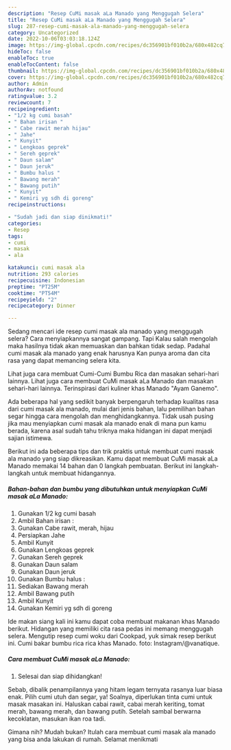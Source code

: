 ```yaml
---
description: "Resep CuMi masak aLa Manado yang Menggugah Selera"
title: "Resep CuMi masak aLa Manado yang Menggugah Selera"
slug: 287-resep-cumi-masak-ala-manado-yang-menggugah-selera
category: Uncategorized
date: 2022-10-06T03:03:18.124Z
image: https://img-global.cpcdn.com/recipes/dc356901bf010b2a/680x482cq70/cumi-masak-ala-manado-foto-resep-utama.jpg
hideToc: false
enableToc: true
enableTocContent: false
thumbnail: https://img-global.cpcdn.com/recipes/dc356901bf010b2a/680x482cq70/cumi-masak-ala-manado-foto-resep-utama.jpg
cover: https://img-global.cpcdn.com/recipes/dc356901bf010b2a/680x482cq70/cumi-masak-ala-manado-foto-resep-utama.jpg
author: Admin
authorAv: notfound
ratingvalue: 3.2
reviewcount: 7
recipeingredient:
- "1/2 kg cumi basah"
- " Bahan irisan "
- " Cabe rawit merah hijau"
- " Jahe"
- " Kunyit"
- " Lengkoas geprek"
- " Sereh geprek"
- " Daun salam"
- " Daun jeruk"
- " Bumbu halus "
- " Bawang merah"
- " Bawang putih"
- " Kunyit"
- " Kemiri yg sdh di goreng"
recipeinstructions:

- "Sudah jadi dan siap dinikmati!"
categories:
- Resep
tags:
- cumi
- masak
- ala

katakunci: cumi masak ala 
nutrition: 293 calories
recipecuisine: Indonesian
preptime: "PT25M"
cooktime: "PT54M"
recipeyield: "2"
recipecategory: Dinner

---
```



Sedang mencari ide resep cumi masak ala manado yang menggugah selera? Cara menyiapkannya sangat gampang. Tapi Kalau salah mengolah maka hasilnya tidak akan memuaskan dan bahkan tidak sedap. Padahal cumi masak ala manado yang enak harusnya Kan punya aroma dan cita rasa yang dapat memancing selera kita.


Lihat juga cara membuat Cumi-Cumi Bumbu Rica dan masakan sehari-hari lainnya. Lihat juga cara membuat CuMi masak aLa Manado dan masakan sehari-hari lainnya. Terinspirasi dari kuliner khas Manado &#34;Ayam Ganemo&#34;.

Ada beberapa hal yang sedikit banyak berpengaruh terhadap kualitas rasa dari cumi masak ala manado, mulai dari jenis bahan, lalu pemilihan bahan segar hingga cara mengolah dan menghidangkannya. Tidak usah pusing jika mau menyiapkan cumi masak ala manado enak di mana pun kamu berada, karena asal sudah tahu triknya maka hidangan ini dapat menjadi sajian istimewa.


Berikut ini ada beberapa tips dan trik praktis untuk membuat cumi masak ala manado yang siap dikreasikan. Kamu dapat membuat CuMi masak aLa Manado memakai 14 bahan dan 0 langkah pembuatan. Berikut ini langkah-langkah untuk membuat hidangannya.

<!--inarticleads1-->

##### Bahan-bahan dan bumbu yang dibutuhkan untuk menyiapkan CuMi masak aLa Manado:

1. Gunakan 1/2 kg cumi basah
1. Ambil  Bahan irisan :
1. Gunakan  Cabe rawit, merah, hijau
1. Persiapkan  Jahe
1. Ambil  Kunyit
1. Gunakan  Lengkoas geprek
1. Gunakan  Sereh geprek
1. Gunakan  Daun salam
1. Gunakan  Daun jeruk
1. Gunakan  Bumbu halus :
1. Sediakan  Bawang merah
1. Ambil  Bawang putih
1. Ambil  Kunyit
1. Gunakan  Kemiri yg sdh di goreng


Ide makan siang kali ini kamu dapat coba membuat makanan khas Manado berikut. Hidangan yang memiliki cita rasa pedas ini memang menggugah selera. Mengutip resep cumi woku dari Cookpad, yuk simak resep berikut ini. Cumi bakar bumbu rica rica khas Manado. foto: Instagram/@vanatique. 

<!--inarticleads2-->

##### Cara membuat CuMi masak aLa Manado:


1. Selesai dan siap dihidangkan!

Sebab, dibalik penampilannya yang hitam legam ternyata rasanya luar biasa enak. Pilih cumi utuh dan segar, ya! Soalnya, diperlukan tinta cumi untuk masak masakan ini. Haluskan cabai rawit, cabai merah keriting, tomat merah, bawang merah, dan bawang putih. Setelah sambal berwarna kecoklatan, masukan ikan roa tadi. 

Gimana nih? Mudah bukan? Itulah cara membuat cumi masak ala manado yang bisa anda lakukan di rumah. Selamat menikmati
